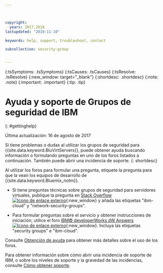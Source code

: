 ```yaml
---



copyright:
  years: 2017,2018
lastupdated: "2018-11-10"

keywords: help, support, troubleshoot, contact

subcollection: security-group


---
```


{:tsSymptoms: .tsSymptoms}
{:tsCauses: .tsCauses}
{:tsResolve: .tsResolve}
{:new_window: target="_blank"}
{:shortdesc: .shortdesc}
{:note: .note}
{:important: .important}
{:tip: .tip}

# Ayuda y soporte de Grupos de seguridad de IBM
{: #gettinghelp}

Última actualización: 16 de agosto de 2017

Si tiene problemas o dudas al utilizar los grupos de seguridad para {{site.data.keyword.BluVirtServers}}, puede obtener ayuda buscando información o formulando preguntas en uno de los foros listados a continuación. También puede abrir una incidencia de soporte.
{: shortdesc}

Al utilizar los foros para formular una pregunta, etiquete la pregunta para que la vean los equipos de desarrollo de {{site.data.keyword.Bluemix_notm}}.
<!--Insert the appropriate Stack Overflow tag for your service for <block-storage> in URL and text below:  -->
* Si tiene preguntas técnicas sobre grupos de seguridad para servidores virtuales, publique la pregunta en [Stack Overflow ![Icono de enlace externo](../../icons/launch-glyph.svg "Icono de enlace externo")](https://stackoverflow.com/search?q=network-security-groups+ibm-cloud){:new_window} y añada las etiquetas "ibm-cloud" y "network-security-groups".
<!--Insert the appropriate dW Answers tag for your service for <service_keyword> in URL below:  -->
* Para formular preguntas sobre el servicio y obtener instrucciones de iniciación, utilice el foro [IBM© developerWorks dW Answers ![Icono de enlace externo](../../icons/launch-glyph.svg "Icono de enlace externo")](https://developer.ibm.com/answers/topics/security%20groups.html?smartspace=ibm-cloud){:new_window}. Incluya las etiquetas "security groups" e "ibm-cloud".

Consulte [Obtención de ayuda](https://{DomainName}/docs/get-support?topic=get-support-using-avatar) para obtener más detalles sobre el uso de los foros.

Para obtener información sobre cómo abrir una incidencia de soporte de IBM, o sobre los niveles de soporte y la gravedad de las incidencias, consulte [Cómo obtener soporte](/docs/get-support?topic=get-support-contacting-bluemix-support-dedicated-local).
